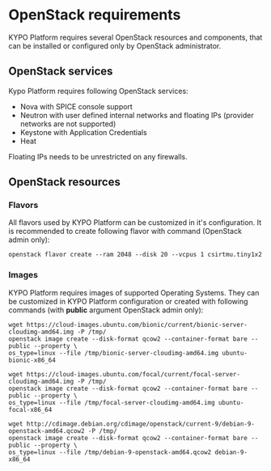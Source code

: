 # OpenStack requirements
KYPO Platform requires several OpenStack resources and components, that can be
installed or configured only by OpenStack administrator.

## OpenStack services
Kypo Platform requires following OpenStack services:
* Nova with SPICE console support
* Neutron with user defined internal networks and floating IPs (provider
  networks are not supported)
* Keystone with Application Credentials
* Heat

Floating IPs needs to be unrestricted on any firewalls.

## OpenStack resources

### Flavors
All flavors used by KYPO Platform can be customized in it's configuration. It is
recommended to create following flavor with command (OpenStack admin only):
```
openstack flavor create --ram 2048 --disk 20 --vcpus 1 csirtmu.tiny1x2
```

### Images
KYPO Platform requires images of supported Operating Systems. They can be customized
in KYPO Platform configuration or created with following commands (with **public**
argument OpenStack admin only):
```
wget https://cloud-images.ubuntu.com/bionic/current/bionic-server-cloudimg-amd64.img -P /tmp/
openstack image create --disk-format qcow2 --container-format bare --public --property \
os_type=linux --file /tmp/bionic-server-cloudimg-amd64.img ubuntu-bionic-x86_64

wget https://cloud-images.ubuntu.com/focal/current/focal-server-cloudimg-amd64.img -P /tmp/
openstack image create --disk-format qcow2 --container-format bare --public --property \
os_type=linux --file /tmp/focal-server-cloudimg-amd64.img ubuntu-focal-x86_64

wget http://cdimage.debian.org/cdimage/openstack/current-9/debian-9-openstack-amd64.qcow2 -P /tmp/
openstack image create --disk-format qcow2 --container-format bare --public --property \
os_type=linux --file /tmp/debian-9-openstack-amd64.qcow2 debian-9-x86_64
```
